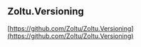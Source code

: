 ## Zoltu.Versioning

[https://github.com/Zoltu/Zoltu.Versioning](https://github.com/Zoltu/Zoltu.Versioning)